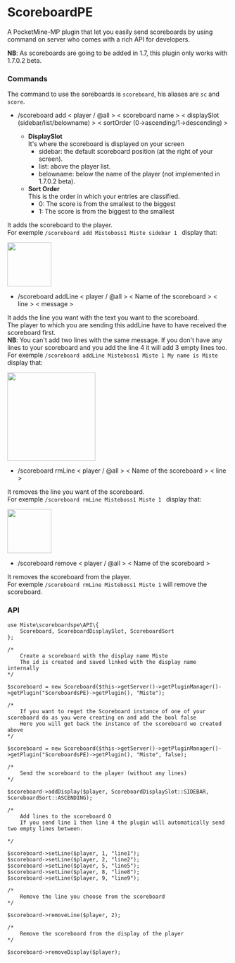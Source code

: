 # ScoreboardPE

A PocketMine-MP plugin that let you easily send scoreboards by using command on server who comes with a rich API for developers.

**NB**: As scoreboards are going to be added in 1.7, this plugin only works with 1.7.0.2 beta.
### Commands

The command to use the soreboards is ``scoreboard``, his aliases are ``sc`` and ``score``.

* /scoreboard add < player / @all > < scoreboard name > < displaySlot (sidebar/list/belowname) > < sortOrder (0->ascending/1->descending) >

  - **DisplaySlot**  
  It's where the scoreboard is displayed on your screen
    - sidebar: the default scoreboard position (at the right of your screen).
    - list: above the player list.
    - belowname: below the name of the player (not implemented in 1.7.0.2 beta).
  - **Sort Order**  
  This is the order in which your entries are classified.
    - 0: The score is from the smallest to the biggest
    - 1: The score is from the biggest to the smallest
    
It adds the scoreboard to the player.  
For exemple ``/scoreboard add Misteboss1 Miste sidebar 1
`` display that:

<img src="https://github.com/MisteFr/ScoreboardsPE/raw/master/img/exemple1.png" width="100">

* /scoreboard addLine < player / @all > < Name of the scoreboard > < line > < message >

It adds the line you want with the text you want to the scoreboard.  
The player to which you are sending this addLine have to have received the scoreboard first.  
**NB**: You can't add two lines with the same message. If you don't have any lines to your scoreboard and you add the line 4 it will add 3 empty lines too.  
For exemple ``/scoreboard addLine Misteboss1 Miste 1 My name is Miste
`` display that:

<img src="https://github.com/MisteFr/ScoreboardsPE/raw/master/img/exemple2.png" width="200">  

* /scoreboard rmLine < player / @all > < Name of the scoreboard > < line >

It removes the line you want of the scoreboard.  
For exemple ``/scoreboard rmLine Misteboss1 Miste 1
`` display that:

<img src="https://github.com/MisteFr/ScoreboardsPE/raw/master/img/exemple1.png" width="100">

* /scoreboard remove < player / @all > < Name of the scoreboard >

It removes the scoreboard from the player.  
For exemple ``/scoreboard rmLine Misteboss1 Miste 1`` will remove the scoreboard.

### API
```
use Miste\scoreboardspe\API\{
	Scoreboard, ScoreboardDisplaySlot, ScoreboardSort
};

/*
    Create a scoreboard with the display name Miste
    The id is created and saved linked with the display name internally
*/    

$scoreboard = new Scoreboard($this->getServer()->getPluginManager()->getPlugin("ScoreboardsPE)->getPlugin(), "Miste");

/*
    If you want to reget the Scoreboard instance of one of your scoreboard do as you were creating on and add the bool false
    Here you will get back the instance of the scoreboard we created above
*/

$scoreboard = new Scoreboard($this->getServer()->getPluginManager()->getPlugin("ScoreboardsPE)->getPlugin(), "Miste", false);

/*
    Send the scoreboard to the player (without any lines)
*/

$scoreboard->addDisplay($player, ScoreboardDisplaySlot::SIDEBAR, ScoreboardSort::ASCENDING);

/*
    Add lines to the scoreboard O
    If you send line 1 then line 4 the plugin will automatically send two empty lines between.
 
*/

$scoreboard->setLine($player, 1, "line1");
$scoreboard->setLine($player, 2, "line2");
$scoreboard->setLine($player, 5, "line5");
$scoreboard->setLine($player, 8, "line8");
$scoreboard->setLine($player, 9, "line9");

/*
    Remove the line you choose from the scoreboard
*/

$scoreboard->removeLine($player, 2);

/*
    Remove the scoreboard from the display of the player
*/

$scoreboard->removeDisplay($player);


```